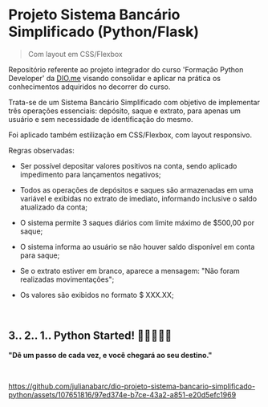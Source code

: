 # Projeto Sistema Bancário Simplificado (Python/Flask)
> Com layout em CSS/Flexbox


Repositório referente ao projeto integrador do curso 'Formação Python Developer' da [DIO.me](https://dio.me) visando consolidar e aplicar na prática os conhecimentos adquiridos no decorrer do curso.

Trata-se de um Sistema Bancário Simplificado com objetivo de implementar três operações essenciais: depósito, saque e extrato, para apenas um usuário e sem necessidade de identificação do mesmo. 

Foi aplicado também estilização em CSS/Flexbox, com layout responsivo.

Regras observadas:

* Ser possível depositar valores positivos na conta, sendo aplicado impedimento para lançamentos negativos;

* Todos as operações de depósitos e saques são armazenadas em uma variável e exibidas no extrato de imediato, informando inclusive o saldo atualizado da conta;

* O sistema permite 3 saques diários com limite máximo de $500,00 por saque;

* O sistema informa ao usuário se não houver saldo disponível em conta para saque;

* Se o extrato estiver em branco, aparece a mensagem: "Não foram realizadas movimentações";

* Os valores são exibidos no formato $ XXX.XX;

<br>

## 3.. 2.. 1.. Python Started! 👩🏽‍💻🥳🎉

**"Dê um passo de cada vez, e você chegará ao seu destino."**

<br>

https://github.com/julianabarc/dio-projeto-sistema-bancario-simplificado-python/assets/107651816/97ed374e-b7ce-43a2-a851-e20d5efc1969

